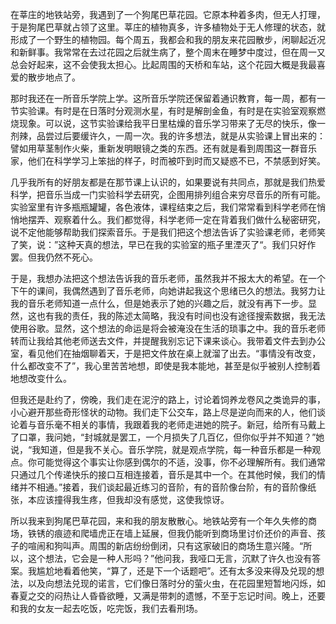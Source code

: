 在莘庄的地铁站旁，我遇到了一个狗尾巴草花园。它原本种着多肉，但无人打理，于是狗尾巴草就占领了这里。莘庄的植物真多，许多植物处于无人修理的状态，就形成了一个野生的植物园。每个周五，我都会和我的朋友来花园散步，闲聊起近况和新鲜事。我常常在去过花园之后就生病了，整个周末在睡梦中度过，但在周一又总会好起来，这不会使我太担心。比起周围的天桥和车站，这个花园大概是我最喜爱的散步地点了。  

那时我还在一所音乐学院上学。这所音乐学院还保留着通识教育，每一周，都有一节实验课。有时是在日落时分观测水星，有时是解剖金鱼，有时是在实验室观察燃烧现象。可以说，这节实验课给我平日里枯燥的音乐学习带来了无尽的快乐，像一剂辣，品尝过后要缓许久，一周一次。我的许多想法，就是从实验课上冒出来的：譬如用草茎制作火柴，重新发明眼镜之类的东西。还有就是看到周围这一群音乐家，他们在科学学习上笨拙的样子，时而被吓到时而又疑惑不已，不禁感到好笑。  

几乎我所有的好朋友都是在那节课上认识的，如果要说有共同点，那就是我们热爱科学，把音乐当成一门实验科学去研究，企图用排列组合来穷尽音乐的所有可能。实验室里有许多瓶瓶罐罐，各色液体，课程结束之后，我们常常看到科学老师在悄悄地摆弄、观察着什么。我们都觉得，科学老师一定在背着我们做什么秘密研究，说不定他能够帮助我们探索音乐。于是我们把这个想法告诉了实验课老师，老师笑了笑，说：”这种天真的想法，早已在我的实验室的瓶子里湮灭了“。我们只好作罢。但我仍然不死心。  

于是，我想办法把这个想法告诉我的音乐老师，虽然我并不报太大的希望。在一个下午的课间，我偶然遇到了音乐老师，向她讲起我这个思绪已久的想法。我努力让我的音乐老师知道一点什么，但是她表示了她的兴趣之后，就没有再下一步。显然，这也有我的责任，我的陈述太简略，我没有时间也没有途径搜索数据，我无法使用谷歌。显然，这个想法的命运是将会被淹没在生活的琐事之中。我的音乐老师转而让我给其他老师送去文件，并提醒我别忘记下课来谈心。我带着文件去到办公室，看见他们在抽烟聊着天，于是把文件放在桌上就溜了出去。“事情没有改变，什么都改变不了”，我心里苦苦地想，即使是我本能地，甚至是似乎被别人控制着地想改变什么。  

但我还是赴约了，傍晚，我们走在泥泞的路上，讨论着饲养龙卷风之类诡异的事，小心避开那些奇形怪状的动物。我们走下公交车，路上尽是逆向而来的人，他们谈论着与音乐毫不相关的事情，我跟着我的老师走进她的院子。新冠，给所有马戴上了口罩，我问她，“封城就是罢工，一个月损失了几百亿，但你似乎并不知道？”她说，“我知道，但是我不关心。音乐学院，就是观点学院，每一种音乐都是一种观点。你可能觉得这个事实让你感到偶尔的不适，没事，你不必理解所有。我们通常只通过几个传递快乐的接口互相连接着，音乐是其中一个。在其他时候，我们的情绪并不相通。”接着，我们谈起最近练习的音阶，有的音阶像台阶，有的音阶像纸张，本应该撞得我生疼，但我却没有感觉，这使我惊讶。  

所以我来到狗尾巴草花园，来和我的朋友散散心。地铁站旁有一个年久失修的商场，铁锈的痕迹和爬墙虎正在墙上延展，但我仍能听到商场里讨价还价的声音、孩子的喧闹和狗叫声。周围的新店纷纷倒闭，只有这家破旧的商场生意兴隆。“所以，这个想法，它会是一种人形吗？”他问我，我哑口无言，沉默了许久也没有答案。我尴尬地看着他笑，“算了，还是下一个话题吧”。还有太多没来得及兑现的想法，以及向想法兑现的诺言，它们像日落时分的萤火虫，在花园里短暂地闪烁，如春夏之交的闷热让人昏昏欲睡，又满是带刺的遗憾，不至于忘记时间。晚上，还要和我的女友一起去吃饭，吃完饭，我们去看刑场。  
